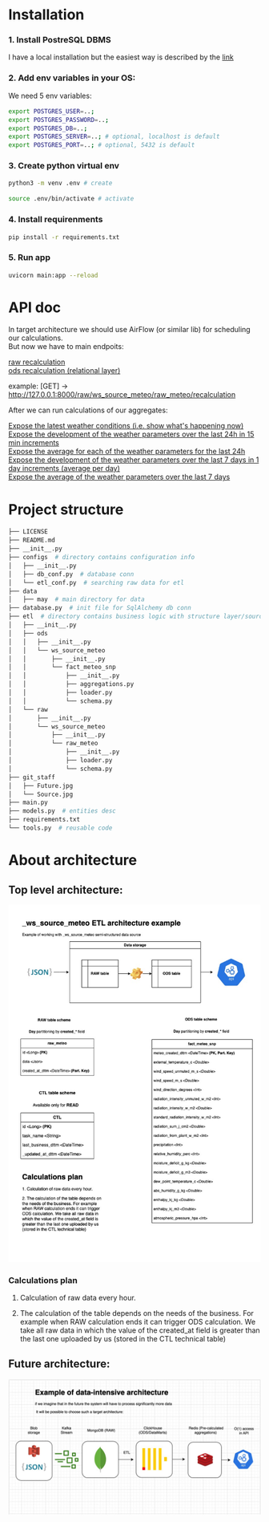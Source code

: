 # Installation

###  1. Install PostreSQL DBMS
I have a local installation but the easiest way is described by the [link](https://hevodata.com/learn/docker-postgresql/#3steps)
###  2. Add env variables in your OS:
We need 5 env variables:
```bash
export POSTGRES_USER=..;
export POSTGRES_PASSWORD=..;
export POSTGRES_DB=..;
export POSTGRES_SERVER=..; # optional, localhost is default
export POSTGRES_PORT=..; # optional, 5432 is default
```
###  3. Create python virtual env
```bash
python3 -m venv .env # create
```
```bash
source .env/bin/activate # activate
```

###  4. Install requirenments

```bash
pip install -r requirements.txt
```

### 5. Run app
```bash
uvicorn main:app --reload
```
# API doc

In target architecture we should use AirFlow (or similar lib) for scheduling our calculations.  
But now we have to main endpoits:

[raw recalculation](https://github.com/Draqneel/source_assigment/blob/de9a00d03c9623a9d04653bac043dbdcd4038ff3/main.py#L45)  
[ods recalculation (relational layer)](https://github.com/Draqneel/source_assigment/blob/de9a00d03c9623a9d04653bac043dbdcd4038ff3/main.py#L55)  

example: [GET] -> http://127.0.0.1:8000/raw/ws_source_meteo/raw_meteo/recalculation

After we can run calculations of our aggregates:  

[Expose the latest weather conditions (i.e. show what's happening now)](https://github.com/Draqneel/source_assigment/blob/de9a00d03c9623a9d04653bac043dbdcd4038ff3/main.py#L66)  
[Expose the development of the weather parameters over the last 24h in 15 min increments](https://github.com/Draqneel/source_assigment/blob/de9a00d03c9623a9d04653bac043dbdcd4038ff3/main.py#L103)  
[Expose the average for each of the weather parameters for the last 24h](https://github.com/Draqneel/source_assigment/blob/de9a00d03c9623a9d04653bac043dbdcd4038ff3/main.py#L77)  
[Expose the development of the weather parameters over the last 7 days in 1 day increments (average per day)](https://github.com/Draqneel/source_assigment/blob/de9a00d03c9623a9d04653bac043dbdcd4038ff3/main.py#L94)  
[Expose the average of the weather parameters over the last 7 days](https://github.com/Draqneel/source_assigment/blob/de9a00d03c9623a9d04653bac043dbdcd4038ff3/main.py#L85)  

# Project structure

```bash
├── LICENSE
├── README.md
├── __init__.py
├── configs  # directory contains configuration info
│   ├── __init__.py
│   ├── db_conf.py  # database conn
│   └── etl_conf.py  # searching raw data for etl
├── data
│   ├── may  # main directory for data
├── database.py  # init file for SqlAlchemy db conn
├── etl  # directory contains business logic with structure layer/source_system/process
│   ├── __init__.py
│   ├── ods
│   │   ├── __init__.py
│   │   └── ws_source_meteo
│   │       ├── __init__.py
│   │       └── fact_meteo_snp
│   │           ├── __init__.py
│   │           ├── aggregations.py 
│   │           ├── loader.py
│   │           └── schema.py
│   └── raw
│       ├── __init__.py
│       └── ws_source_meteo
│           ├── __init__.py
│           └── raw_meteo
│               ├── __init__.py
│               ├── loader.py
│               └── schema.py
├── git_staff
│   ├── Future.jpg
│   └── Source.jpg
├── main.py
├── models.py  # entities desc
├── requirements.txt
└── tools.py  # reusable code


```

# About architecture
## Top level architecture:
![top](https://github.com/Draqneel/source_assigment/blob/main/git_staff/Source.jpg?raw=true)

### Calculations plan

1. Calculation of raw data every hour.

2. The calculation of the table depends on the needs of the business. For example when RAW calculation ends it can trigger ODS calculation. We take all raw data in which the value of the created_at field is greater than the last one uploaded by us (stored in the CTL technical table)
## Future architecture:
![future](https://github.com/Draqneel/source_assigment/blob/main/git_staff/Future.jpg?raw=true)
